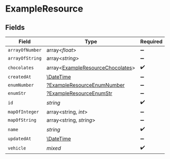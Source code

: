# ExampleResource


## Fields

| Field                                                                                | Type                                                                                 | Required                                                                             | Description                                                                          |
| ------------------------------------------------------------------------------------ | ------------------------------------------------------------------------------------ | ------------------------------------------------------------------------------------ | ------------------------------------------------------------------------------------ |
| `arrayOfNumber`                                                                      | array<*float*>                                                                       | :heavy_minus_sign:                                                                   | N/A                                                                                  |
| `arrayOfString`                                                                      | array<*string*>                                                                      | :heavy_minus_sign:                                                                   | N/A                                                                                  |
| `chocolates`                                                                         | array<[ExampleResourceChocolates](../../models/shared/ExampleResourceChocolates.md)> | :heavy_check_mark:                                                                   | N/A                                                                                  |
| `createdAt`                                                                          | [\DateTime](https://www.php.net/manual/en/class.datetime.php)                        | :heavy_minus_sign:                                                                   | N/A                                                                                  |
| `enumNumber`                                                                         | [?ExampleResourceEnumNumber](../../models/shared/ExampleResourceEnumNumber.md)       | :heavy_minus_sign:                                                                   | N/A                                                                                  |
| `enumStr`                                                                            | [?ExampleResourceEnumStr](../../models/shared/ExampleResourceEnumStr.md)             | :heavy_minus_sign:                                                                   | N/A                                                                                  |
| `id`                                                                                 | *string*                                                                             | :heavy_check_mark:                                                                   | N/A                                                                                  |
| `mapOfInteger`                                                                       | array<string, *int*>                                                                 | :heavy_minus_sign:                                                                   | N/A                                                                                  |
| `mapOfString`                                                                        | array<string, *string*>                                                              | :heavy_minus_sign:                                                                   | N/A                                                                                  |
| `name`                                                                               | *string*                                                                             | :heavy_check_mark:                                                                   | N/A                                                                                  |
| `updatedAt`                                                                          | [\DateTime](https://www.php.net/manual/en/class.datetime.php)                        | :heavy_minus_sign:                                                                   | N/A                                                                                  |
| `vehicle`                                                                            | *mixed*                                                                              | :heavy_check_mark:                                                                   | N/A                                                                                  |